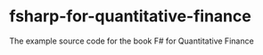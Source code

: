 fsharp-for-quantitative-finance
===============================

The example source code for the book F# for Quantitative Finance
